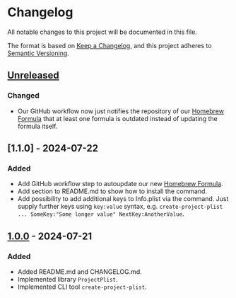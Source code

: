 # Changelog

All notable changes to this project will be documented in this file.

The format is based on [Keep a Changelog](https://keepachangelog.com/en/1.1.0/),
and this project adheres to [Semantic Versioning](https://semver.org/spec/v2.0.0.html).

## [Unreleased]

### Changed

- Our GitHub workflow now just notifies the repository of our [Homebrew Formula]
  that at least one formula is outdated instead of updating the formula itself.

## [1.1.0] - 2024-07-22

### Added

- Add GitHub workflow step to autoupdate our new [Homebrew Formula].
- Add section to README.md to show how to install the command.
- Add possibility to add additional keys to Info.plist via the command. Just
  supply further keys using `key:value` syntax, e.g.
  `create-project-plist ... SomeKey:"Some longer value" NextKey:AnotherValue`.

## [1.0.0] - 2024-07-21

### Added

- Added README.md and CHANGELOG.md.
- Implemented library `ProjectPlist`.
- Implemented CLI tool `create-project-plist`.


[Unreleased]: https://github.com/astzweig/swift-project-info-plist/compare/1.0.0...HEAD
[Homebrew Formula]: https://github.com/astzweig/homebrew-formulae/blob/main/Formula/create-project-plist.rb
[1.0.0]: https://github.com/astzweig/swift-project-info-plist/releases/tag/1.0.0...HEAD
